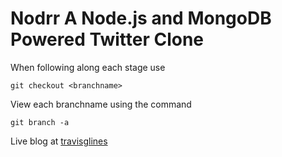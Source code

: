 Nodrr A Node.js and MongoDB Powered Twitter Clone
===
When following along each stage use 
    
    git checkout <branchname>
View each branchname using the command 
    
    git branch -a 

Live blog at [travisglines](http://www.travisglines.com/web-coding/lets-make-a-twitter-clone-in-node-js)
